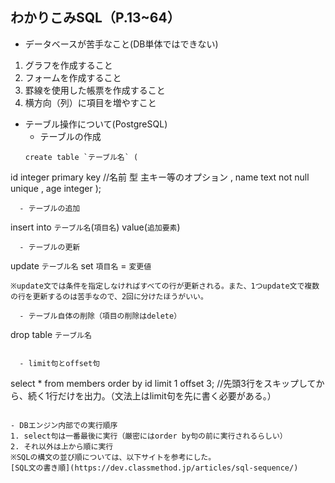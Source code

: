 ## わかりこみSQL（P.13~64）
- データベースが苦手なこと(DB単体ではできない)
1. グラフを作成すること
2. フォームを作成すること
3. 罫線を使用した帳票を作成すること
4. 横方向（列）に項目を増やすこと


- テーブル操作について(PostgreSQL)  
    - テーブルの作成  
  ```
  create table `テーブル名` (
id integer primary key //名前 型 主キー等のオプション
, name text not null unique
, age integer
);
  ```
    - テーブルの追加
  ```
  insert into `テーブル名`(`項目名`)
  value(`追加要素`)
  ```
    - テーブルの更新  
  ```
  update `テーブル名`
  set `項目名` = `変更値`
  ```
  ※update文では条件を指定しなければすべての行が更新される。また、1つupdate文で複数の行を更新するのは苦手なので、2回に分けたほうがいい。

    - テーブル自体の削除（項目の削除はdelete）
  ```
  drop table `テーブル名`
  ```

    - limit句とoffset句
  ```
  select * from members order by id
  limit 1 offset 3;
  //先頭3行をスキップしてから、続く1行だけを出力。（文法上はlimit句を先に書く必要がある。）
  ```

  - DBエンジン内部での実行順序  
  1. select句は一番最後に実行（厳密にはorder by句の前に実行されるらしい）
  2. それ以外は上から順に実行  
  ※SQLの構文の並び順については、以下サイトを参考にした。  
  [SQL文の書き順](https://dev.classmethod.jp/articles/sql-sequence/)
